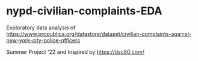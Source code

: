 # nypd-civilian-complaints-EDA
Exploratory data analysis of https://www.propublica.org/datastore/dataset/civilian-complaints-against-new-york-city-police-officers

Summer Project '22 and Inspired by https://dsc80.com/
